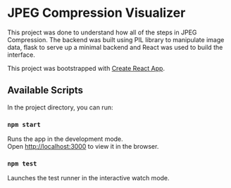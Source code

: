 # JPEG Compression Visualizer 

This project was done to understand how all of the steps in JPEG Compression. The backend was built using PIL library to manipulate image data, flask to serve up a minimal backend and React was used to build the interface. 


This project was bootstrapped with [Create React App](https://github.com/facebook/create-react-app).

## Available Scripts

In the project directory, you can run:

### `npm start`

Runs the app in the development mode.<br>
Open [http://localhost:3000](http://localhost:3000) to view it in the browser.



### `npm test`

Launches the test runner in the interactive watch mode.<br>


